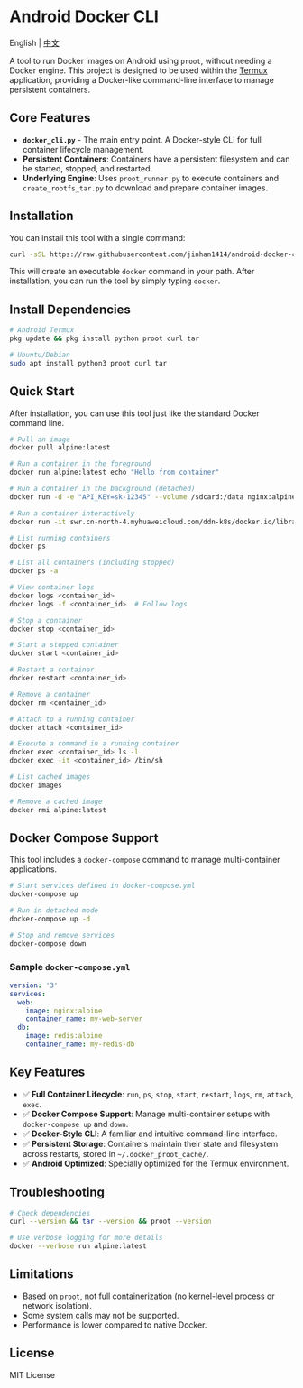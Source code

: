 # Android Docker CLI

English | [中文](README_ZH.md)

A tool to run Docker images on Android using `proot`, without needing a Docker engine. This project is designed to be used within the [Termux](https://github.com/termux/termux-app) application, providing a Docker-like command-line interface to manage persistent containers.

## Core Features

- **`docker_cli.py`** - The main entry point. A Docker-style CLI for full container lifecycle management.
- **Persistent Containers**: Containers have a persistent filesystem and can be started, stopped, and restarted.
- **Underlying Engine**: Uses `proot_runner.py` to execute containers and `create_rootfs_tar.py` to download and prepare container images.

## Installation

You can install this tool with a single command:

```bash
curl -sSL https://raw.githubusercontent.com/jinhan1414/android-docker-cli/main/install.sh | sh
```

This will create an executable `docker` command in your path. After installation, you can run the tool by simply typing `docker`.

## Install Dependencies

```bash
# Android Termux
pkg update && pkg install python proot curl tar

# Ubuntu/Debian
sudo apt install python3 proot curl tar
```

## Quick Start

After installation, you can use this tool just like the standard Docker command line.

```bash
# Pull an image
docker pull alpine:latest

# Run a container in the foreground
docker run alpine:latest echo "Hello from container"

# Run a container in the background (detached)
docker run -d -e "API_KEY=sk-12345" --volume /sdcard:/data nginx:alpine

# Run a container interactively
docker run -it swr.cn-north-4.myhuaweicloud.com/ddn-k8s/docker.io/library/alpine:latest /bin/sh

# List running containers
docker ps

# List all containers (including stopped)
docker ps -a

# View container logs
docker logs <container_id>
docker logs -f <container_id>  # Follow logs

# Stop a container
docker stop <container_id>

# Start a stopped container
docker start <container_id>

# Restart a container
docker restart <container_id>

# Remove a container
docker rm <container_id>

# Attach to a running container
docker attach <container_id>

# Execute a command in a running container
docker exec <container_id> ls -l
docker exec -it <container_id> /bin/sh

# List cached images
docker images

# Remove a cached image
docker rmi alpine:latest
```

## Docker Compose Support

This tool includes a `docker-compose` command to manage multi-container applications.

```bash
# Start services defined in docker-compose.yml
docker-compose up

# Run in detached mode
docker-compose up -d

# Stop and remove services
docker-compose down
```

### Sample `docker-compose.yml`

```yaml
version: '3'
services:
  web:
    image: nginx:alpine
    container_name: my-web-server
  db:
    image: redis:alpine
    container_name: my-redis-db
```

## Key Features

- ✅ **Full Container Lifecycle**: `run`, `ps`, `stop`, `start`, `restart`, `logs`, `rm`, `attach`, `exec`.
- ✅ **Docker Compose Support**: Manage multi-container setups with `docker-compose up` and `down`.
- ✅ **Docker-Style CLI**: A familiar and intuitive command-line interface.
- ✅ **Persistent Storage**: Containers maintain their state and filesystem across restarts, stored in `~/.docker_proot_cache/`.
- ✅ **Android Optimized**: Specially optimized for the Termux environment.

## Troubleshooting

```bash
# Check dependencies
curl --version && tar --version && proot --version

# Use verbose logging for more details
docker --verbose run alpine:latest
```

## Limitations

- Based on `proot`, not full containerization (no kernel-level process or network isolation).
- Some system calls may not be supported.
- Performance is lower compared to native Docker.

## License

MIT License
